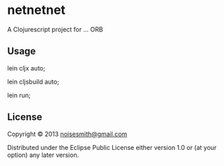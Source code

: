 # netnetnet

A Clojurescript project for ... ORB

## Usage


lein cljx auto;

lein cljsbuild auto;

lein run;


## License

Copyright © 2013 noisesmith@gmail.com

Distributed under the Eclipse Public License either version 1.0 or (at
your option) any later version.
